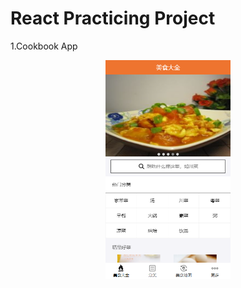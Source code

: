 # React Practicing Project

1.Cookbook App
<div align="center">
<img width="200" height="350" alt="Image of Cookbook" src="https://raw.githubusercontent.com/MyNameIs25/web_practicing/main/React/Cookbook/demoapp/public/Show.png"/>
</div>
